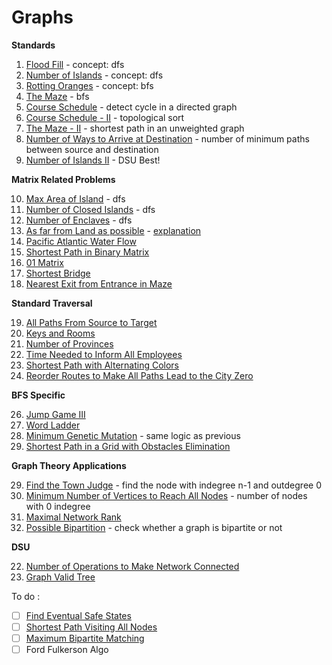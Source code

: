 # Graphs

**Standards**

1. [Flood Fill](https://leetcode.com/problems/flood-fill/) - concept:  dfs
2. [Number of Islands](https://leetcode.com/problems/number-of-islands/) - concept: dfs
3. [Rotting Oranges](https://leetcode.com/problems/rotting-oranges/) - concept: bfs
4. [The Maze](https://www.lintcode.com/problem/787/) - bfs
5. [Course Schedule](https://leetcode.com/problems/course-schedule/) - detect cycle in a directed graph
6. [Course Schedule - II](https://leetcode.com/problems/course-schedule-ii/) - topological sort
7. [The Maze - II](https://www.lintcode.com/problem/788/) - shortest path in an unweighted graph
8. [Number of Ways to Arrive at Destination](https://leetcode.com/problems/number-of-ways-to-arrive-at-destination/) - number of minimum paths between source and destination
9. [Number of Islands II](https://www.lintcode.com/problem/434/) - DSU Best!


**Matrix Related Problems**

10. [Max Area of Island](https://leetcode.com/problems/max-area-of-island/) - dfs
11. [Number of Closed Islands](https://leetcode.com/problems/number-of-closed-islands/) - dfs
12. [Number of Enclaves](https://leetcode.com/problems/number-of-enclaves/) - dfs
13. [As far from Land as possible](https://leetcode.com/problems/as-far-from-land-as-possible/) - [explanation](https://leetcode.com/problems/as-far-from-land-as-possible/discuss/360963/)
14. [Pacific Atlantic Water Flow](https://leetcode.com/problems/pacific-atlantic-water-flow/) 
15. [Shortest Path in Binary Matrix](https://leetcode.com/problems/shortest-path-in-binary-matrix/)
16. [01 Matrix](https://leetcode.com/problems/01-matrix/)
17. [Shortest Bridge](https://leetcode.com/problems/shortest-bridge/)
18. [Nearest Exit from Entrance in Maze](https://leetcode.com/problems/nearest-exit-from-entrance-in-maze/)

**Standard Traversal**

19. [All Paths From Source to Target](https://leetcode.com/problems/all-paths-from-source-to-target/)
20. [Keys and Rooms](https://leetcode.com/problems/keys-and-rooms/)
21. [Number of Provinces](https://leetcode.com/problems/number-of-provinces/)
23. [Time Needed to Inform All Employees](https://leetcode.com/problems/time-needed-to-inform-all-employees/)
24. [Shortest Path with Alternating Colors](https://leetcode.com/problems/shortest-path-with-alternating-colors/)
25. [Reorder Routes to Make All Paths Lead to the City Zero](https://leetcode.com/problems/reorder-routes-to-make-all-paths-lead-to-the-city-zero/)

**BFS Specific**

26. [Jump Game III](https://leetcode.com/problems/jump-game-iii/)
27. [Word Ladder](https://leetcode.com/problems/word-ladder/)
28. [Minimum Genetic Mutation](https://leetcode.com/problems/minimum-genetic-mutation/) - same logic as previous
34. [Shortest Path in a Grid with Obstacles Elimination](https://leetcode.com/problems/shortest-path-in-a-grid-with-obstacles-elimination/)

**Graph Theory Applications**

29. [Find the Town Judge](https://leetcode.com/problems/find-the-town-judge/) - find the node with indegree n-1 and outdegree 0
30. [Minimum Number of Vertices to Reach All Nodes](https://leetcode.com/problems/minimum-number-of-vertices-to-reach-all-nodes/) - number of nodes with 0 indegree
31. [Maximal Network Rank](https://leetcode.com/problems/maximal-network-rank/)
32. [Possible Bipartition](https://leetcode.com/problems/possible-bipartition/) - check whether a graph is bipartite or not 


**DSU**

22. [Number of Operations to Make Network Connected](https://leetcode.com/problems/number-of-operations-to-make-network-connected/)
33. [Graph Valid Tree](https://www.lintcode.com/problem/178/)


To do :

- [ ] [Find Eventual Safe States](https://leetcode.com/problems/find-eventual-safe-states/)
- [ ] [Shortest Path Visiting All Nodes](https://leetcode.com/problems/shortest-path-visiting-all-nodes/)
- [ ] [Maximum Bipartite Matching](https://www.geeksforgeeks.org/maximum-bipartite-matching/)
- [ ] Ford Fulkerson Algo
